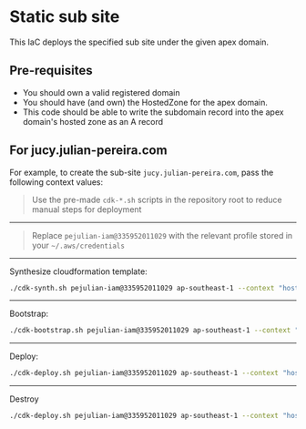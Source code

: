 # Static sub site

This IaC deploys the specified sub site under the given apex domain.

## Pre-requisites

- You should own a valid registered domain
- You should have (and own) the HostedZone for the apex domain.
- This code should be able to write the subdomain record into the apex domain's hosted zone as an A record

## For jucy.julian-pereira.com

For example, to create the sub-site `jucy.julian-pereira.com`, pass the following context values:

> Use the pre-made `cdk-*.sh` scripts in the repository root to reduce manual steps for deployment

---

> Replace `pejulian-iam@335952011029` with the relevant profile stored in your `~/.aws/credentials`

---

Synthesize cloudformation template:

```bash
./cdk-synth.sh pejulian-iam@335952011029 ap-southeast-1 --context "hostedZoneId=Z01113202LCYIASZV1KVG" --context "siteDomain=julian-pereira.com" --context "siteSubDomain=jucy"
```

---

Bootstrap:

```bash
./cdk-bootstrap.sh pejulian-iam@335952011029 ap-southeast-1 --context "hostedZoneId=Z01113202LCYIASZV1KVG" --context "siteDomain=julian-pereira.com" --context "siteSubDomain=jucy"
```

---

Deploy:

```bash
./cdk-deploy.sh pejulian-iam@335952011029 ap-southeast-1 --context "hostedZoneId=Z01113202LCYIASZV1KVG" --context "siteDomain=julian-pereira.com" --context "siteSubDomain=jucy"
```

---

Destroy

```bash
./cdk-deploy.sh pejulian-iam@335952011029 ap-southeast-1 --context "hostedZoneId=Z01113202LCYIASZV1KVG" --context "siteDomain=julian-pereira.com" --context "siteSubDomain=jucy"
```
